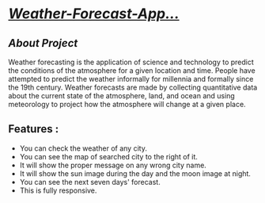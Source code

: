 # _[Weather-Forecast-App...](https://current-weather.vercel.app/)_


## _About Project_

Weather forecasting is the application of science and technology to predict the conditions of the atmosphere for a given location and time. 
People have attempted to predict the weather informally for millennia and formally since the 19th century. 
Weather forecasts are made by collecting quantitative data about the current state
of the atmosphere, land, and ocean and using meteorology to project how the atmosphere will change at a given place.

## Features : 
- You can check the weather of any city.
- You can see the map of searched city to the right of it.
- It will show the proper message on any wrong city name.
- It will show the sun image during the day and the moon image at night.
- You can see the next seven days' forecast.
- This is fully responsive.
